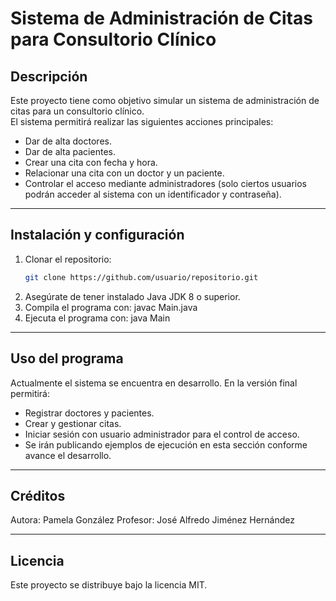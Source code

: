 # Sistema de Administración de Citas para Consultorio Clínico
## Descripción
Este proyecto tiene como objetivo simular un sistema de administración de citas para un consultorio clínico.  
El sistema permitirá realizar las siguientes acciones principales:  
- Dar de alta doctores.  
- Dar de alta pacientes.  
- Crear una cita con fecha y hora.  
- Relacionar una cita con un doctor y un paciente.  
- Controlar el acceso mediante administradores (solo ciertos usuarios podrán acceder al sistema con un identificador y contraseña).  

---

## Instalación y configuración
1. Clonar el repositorio:
   ```bash
   git clone https://github.com/usuario/repositorio.git
2. Asegúrate de tener instalado Java JDK 8 o superior.
3. Compila el programa con:
javac Main.java
4. Ejecuta el programa con:
java Main

---
## Uso del programa

Actualmente el sistema se encuentra en desarrollo.
En la versión final permitirá:

- Registrar doctores y pacientes.
- Crear y gestionar citas.
- Iniciar sesión con usuario administrador para el control de acceso.
- Se irán publicando ejemplos de ejecución en esta sección conforme avance el desarrollo.
---
## Créditos
Autora: Pamela González
Profesor: José Alfredo Jiménez Hernández

---
## Licencia
Este proyecto se distribuye bajo la licencia MIT.
